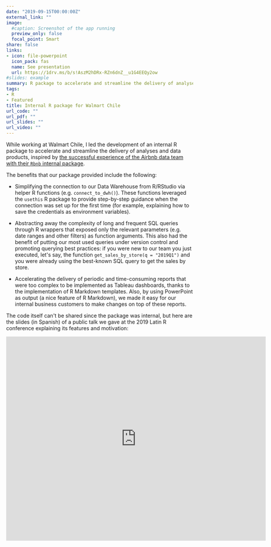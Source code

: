 ```yaml
---
date: "2019-09-15T00:00:00Z"
external_link: ""
image:
  #caption: Screenshot of the app running
  preview_only: false
  focal_point: Smart
share: false
links:
- icon: file-powerpoint
  icon_pack: fas
  name: See presentation
  url: https://1drv.ms/b/s!AszM2hDRx-RZn6dnZ__u1G4EEQy2ow
#slides: example
summary: R package to accelerate and streamline the delivery of analyses and data products at Walmart, inspired by the successful experience of Airbnb with their `Rbnb` internal package.
tags:
- R
- Featured
title: Internal R package for Walmart Chile
url_code: ""
url_pdf: ""
url_slides: ""
url_video: ""
---
```


While working at Walmart Chile, I led the development of an internal R package to accelerate and streamline the delivery of analyses and data products, inspired by [the successful experience of the Airbnb data team with their `Rbnb` internal package](https://medium.com/airbnb-engineering/using-r-packages-and-education-to-scale-data-science-at-airbnb-906faa58e12d).

The benefits that our package provided include the following:

- Simplifying the connection to our Data Warehouse from R/RStudio via helper R functions (e.g. `connect_to_dwh()`). These functions leveraged the `usethis` R package to provide step-by-step guidance when the connection was set up for the first time (for example, explaining how to save the credentials as environment variables).

- Abstracting away the complexity of long and frequent SQL queries through R wrappers that exposed only the relevant parameters (e.g. date ranges and other filters) as function arguments. This also had the benefit of putting our most used queries under version control and promoting querying best practices: if you were new to our team you just executed, let's say, the function `get_sales_by_store(q = "2019Q1")` and you were already using the best-known SQL query to get the sales by store.

- Accelerating the delivery of periodic and time-consuming reports that were too complex to be implemented as Tableau dashboards, thanks to the implementation of R Markdown templates. Also, by using PowerPoint as output (a nice feature of R Markdown), we made it easy for our internal business customers to make changes on top of these reports.

The code itself can't be shared since the package was internal, but here are the slides (in Spanish) of a public talk we gave at the 2019 Latin R conference explaining its features and motivation:

<iframe src="https://onedrive.live.com/embed?cid=59E4C7D110DACCCC&resid=59E4C7D110DACCCC%21512998&authkey=AGaA2g1iskivBy8&em=2" width="700" height="550" frameborder="0" scrolling="no"></iframe>